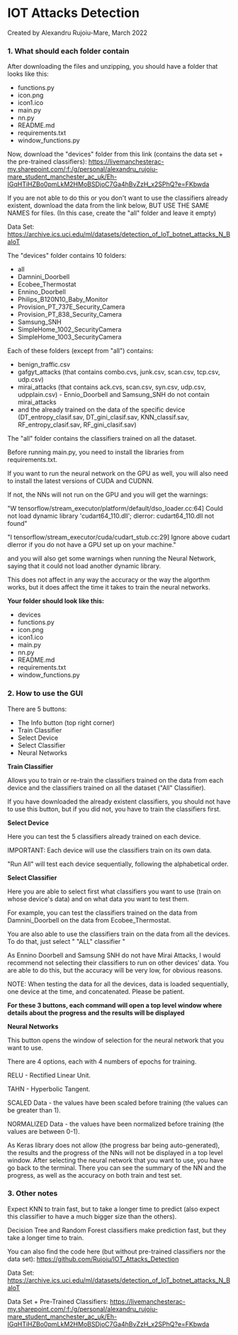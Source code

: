 # IOT Attacks Detection
Created by Alexandru Rujoiu-Mare, March 2022

<h3> 1. What should each folder contain </h3>

After downloading the files and unzipping, you should have a folder that looks like this:

- functions.py
- icon.png
- icon1.ico
- main.py
- nn.py
- README.md
- requirements.txt
- window_functions.py

Now, download the "devices" folder from this link (contains the data set + the pre-trained classifiers): https://livemanchesterac-my.sharepoint.com/:f:/g/personal/alexandru_rujoiu-mare_student_manchester_ac_uk/Eh-IGqHTiHZBo0pmLkM2HMoBSDjoC7Ga4hBvZzH_x2SPhQ?e=FKbwda

If you are not able to do this or you don't want to use the classifiers already existent, download the data from the link below, BUT USE THE SAME NAMES for files. (In this case, create the "all" folder and leave it empty)

Data Set: https://archive.ics.uci.edu/ml/datasets/detection_of_IoT_botnet_attacks_N_BaIoT


The "devices" folder contains 10 folders: 
- all
- Damnini_Doorbell
- Ecobee_Thermostat
- Ennino_Doorbell
- Philips_B120N10_Baby_Monitor
- Provision_PT_737E_Security_Camera
- Provision_PT_838_Security_Camera
- Samsung_SNH
- SimpleHome_1002_SecurityCamera
- SimpleHome_1003_SecurityCamera 

Each of these folders (except from "all") contains:
- benign_traffic.csv 
- gafgyt_attacks (that contains combo.cvs, junk.csv, scan.csv, tcp.csv, udp.csv) 
- mirai_attacks (that contains ack.cvs, scan.csv, syn.csv, udp.csv, udpplain.csv) - Ennio_Doorbell and Samsung_SNH do not contain mirai_attacks
- and the already trained on the data of the specific device (DT_entropy_clasif.sav, DT_gini_clasif.sav, KNN_classif.sav, RF_entropy_clasif.sav, RF_gini_clasif.sav)

The "all" folder contains the classifiers trained on all the dataset.

Before running main.py, you need to install the libraries from requirements.txt.

If you want to run the neural network on the GPU as well, you will also need to install the latest versions of CUDA and CUDNN.

If not, the NNs will not run on the GPU and you will get the warnings:

"W tensorflow/stream_executor/platform/default/dso_loader.cc:64] Could not load dynamic library 'cudart64_110.dll'; dlerror: cudart64_110.dll not found"

"I tensorflow/stream_executor/cuda/cudart_stub.cc:29] Ignore above cudart dlerror if you do not have a GPU set up on your machine."

and you will also get some warnings when running the Neural Network, saying that it could not load another dynamic library.

This does not affect in any way the accuracy or the way the algorthm works, but it does affect the time it takes to train the neural networks.

**Your folder should look like this:**
- devices
- functions.py
- icon.png
- icon1.ico
- main.py
- nn.py
- README.md
- requirements.txt
- window_functions.py


<h3>2. How to use the GUI </h3>

There are 5 buttons:
- The Info button (top right corner)
- Train Classifier
- Select Device
- Select Classifier
- Neural Networks

**Train Classifier**

Allows you to train or re-train the classifiers trained on the data from each device and the classifiers trained on all the dataset ("All" Classifier).

If you have downloaded the already existent classifiers, you should not have to use this button, but if you did not, you have to train the classifiers first.


**Select Device**

Here you can test the 5 classifiers already trained on each device.

IMPORTANT: Each device will use the classifiers train on its own data.

"Run All" will test each device sequentially, following the alphabetical order.


**Select Classifier**

Here you are able to select first what classifiers you want to use (train on whose device's data) and on what data you want to test them.

For example, you can test the classifiers trained on the data from Damnini_Doorbell on the data from Ecobee_Thermostat.

You are also able to use the classifiers train on the data from all the devices. To do that, just select " "ALL" classifier "

As Ennino Doorbell and Samsung SNH do not have Mirai Attacks, I would recommend not selecting their classifiers to run on other devices' data. You are able to do this, but the accuracy will be very low, for obvious reasons.

NOTE: When testing the data for all the devices, data is loaded sequentially, one device at the time, and concatenated. Please be patient.

**For these 3 buttons, each command will open a top level window where details about the progress and the results will be displayed** 

**Neural Networks**

This button opens the window of selection for the neural network that you want to use.

There are 4 options, each with 4 numbers of epochs for training.

RELU - Rectified Linear Unit.

TAHN - Hyperbolic Tangent.

SCALED Data - the values have been scaled before training (the values can be greater than 1).

NORMALIZED Data - the values have been normalized before training (the values are between 0-1).

As Keras library does not allow (the progress bar being auto-generated), the results and the progress of the NNs will not be displayed in a top level window. After selecting the neural network that you want to use, you have go back to the terminal. There you can see the summary of the NN and the progress, as well as the accuracy on both train and test set.

<h3>3. Other notes </h3>

Expect KNN to train fast, but to take a longer time to predict (also expect this classifier to have a much bigger size than the others).

Decision Tree and Random Forest classifiers make prediction fast, but they take a longer time to train.

You can also find the code here (but without pre-trained classifiers nor the data set): https://github.com/Rujoiu/IOT_Attacks_Detection

Data Set: https://archive.ics.uci.edu/ml/datasets/detection_of_IoT_botnet_attacks_N_BaIoT

Data Set + Pre-Trained Classifiers: https://livemanchesterac-my.sharepoint.com/:f:/g/personal/alexandru_rujoiu-mare_student_manchester_ac_uk/Eh-IGqHTiHZBo0pmLkM2HMoBSDjoC7Ga4hBvZzH_x2SPhQ?e=FKbwda






